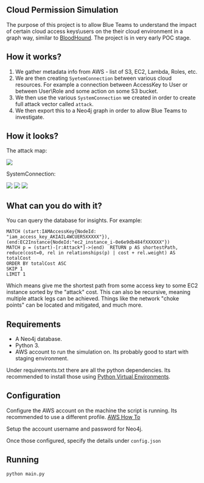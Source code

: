 ## Cloud Permission Simulation
The purpose of this project is to allow Blue Teams to understand the impact of certain cloud access keys\users on the their cloud environment in a graph way, similar to [BloodHound](https://github.com/BloodHoundAD/BloodHound).
The project is in very early POC stage.

## How it works?

1. We gather metadata info from AWS - list of S3, EC2, Lambda, Roles, etc.
2. We are then creating `SyetemConnection` between various cloud resources. For example a connection between AccessKey to User or between User\Role and some action on some S3 bucket. 
3. We then use the various `SystemConnection` we created in order to create full attack vector called `attack`.
4. We then export this to a Neo4j graph in order to allow Blue Teams to investigate.

## How it looks?

The attack map:

![](https://github.com/smulikHakipod/CloudSimulation/raw/master/imgs/image12.png "")

SystemConnection:

![](https://github.com/smulikHakipod/CloudSimulation/raw/master/imgs/image2.png "")
![](https://github.com/smulikHakipod/CloudSimulation/raw/master/imgs/image8.png "")
![](https://github.com/smulikHakipod/CloudSimulation/raw/master/imgs/image9.png "")


## What can you do with it?
You can query the database for insights. For example:

```
MATCH (start:IAMAccessKey{NodeId: "iam_access_key_AKIAIL4WCUER5XXXXX"}), (end:EC2Instance{NodeId:"ec2_instance_i-0e6e9db484fXXXXXX"})
MATCH p = (start)-[r:Attack*]->(end)  RETURN p AS shortestPath, reduce(cost=0, rel in relationships(p) | cost + rel.weight) AS totalCost
ORDER BY totalCost ASC
SKIP 1
LIMIT 1
```
Which means give me the shortest path from some access key to some EC2 instance sorted by the "attack" cost.
This can also be recursive, meaning multiple attack legs can be achieved. 
Things like the network "choke points" can be located and mitigated, and much more.

## Requirements
* A Neo4j database. 
* Python 3. 
* AWS account to run the simulation on. Its probably good to start with staging environment. 

Under requirements.txt there are all the python dependencies.
Its recommended to install those using [Python Virtual Environments](https://docs.python.org/3/tutorial/venv.html). 

## Configuration

Configure the AWS account on the machine the script is running.
Its recommended to use a different profile.
[AWS How To](https://docs.aws.amazon.com/cli/latest/userguide/cli-chap-configure.html)

Setup the account username and password for Neo4j.

Once those configured, specify the details under `config.json`

## Running 

`python main.py`